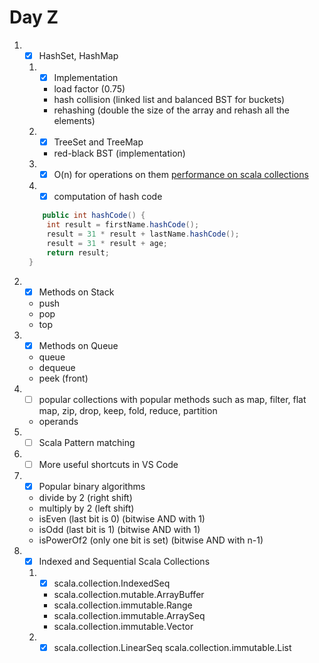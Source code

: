 # Day Z

1. - [x] HashSet, HashMap
   1. - [x] Implementation
      - load factor (0.75)
      - hash collision (linked list and balanced BST for buckets)
      - rehashing (double the size of the array and rehash all the elements)

   2. - [x] TreeSet and TreeMap
      - red-black BST (implementation)

   3. - [x] O(n) for operations on them
      [performance on scala collections](https://docs.scala-lang.org/overviews/collections-2.13/performance-characteristics.html)
   4. - [x] computation of hash code

   ```java
       public int hashCode() {
        int result = firstName.hashCode();
        result = 31 * result + lastName.hashCode();
        result = 31 * result + age;
        return result;
    }
   ```

2. - [x] Methods on Stack
   - push
   - pop
   - top

3. - [x] Methods on Queue
   - queue
   - dequeue
   - peek (front)

4. - [ ] popular collections with popular methods such as map, filter, flat map, zip, drop, keep, fold, reduce, partition
   - operands

5. - [ ] Scala Pattern matching

6. - [ ] More useful shortcuts in VS Code

7. - [x] Popular binary algorithms

   - divide by 2 (right shift)
   - multiply by 2 (left shift)
   - isEven (last bit is 0) (bitwise AND with 1)
   - isOdd (last bit is 1) (bitwise AND with 1)
   - isPowerOf2 (only one bit is set) (bitwise AND with n-1)

8. - [x]  Indexed and Sequential Scala Collections

   1. - [x] scala.collection.IndexedSeq
      - scala.collection.mutable.ArrayBuffer
      - scala.collection.immutable.Range
      - scala.collection.immutable.ArraySeq
      - scala.collection.immutable.Vector

   2. - [x] scala.collection.LinearSeq
      scala.collection.immutable.List
